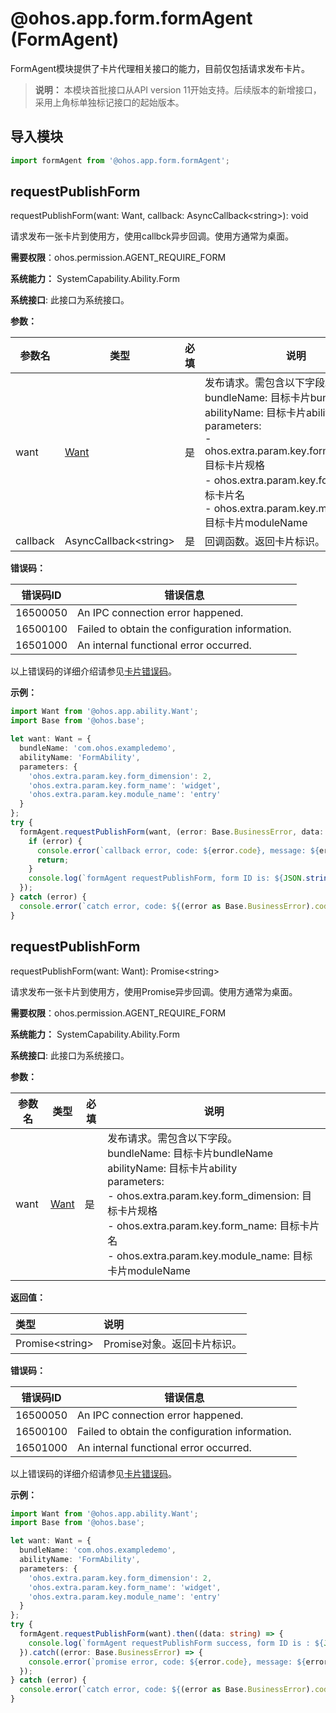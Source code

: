 # @ohos.app.form.formAgent (FormAgent)

FormAgent模块提供了卡片代理相关接口的能力，目前仅包括请求发布卡片。

> **说明：**
> 本模块首批接口从API version 11开始支持。后续版本的新增接口，采用上角标单独标记接口的起始版本。

## 导入模块

```ts
import formAgent from '@ohos.app.form.formAgent';
```

## requestPublishForm

requestPublishForm(want: Want, callback: AsyncCallback&lt;string&gt;): void

请求发布一张卡片到使用方，使用callbck异步回调。使用方通常为桌面。

**需要权限**：ohos.permission.AGENT_REQUIRE_FORM

**系统能力：** SystemCapability.Ability.Form

**系统接口**: 此接口为系统接口。

**参数：**

| 参数名   | 类型                                | 必填 | 说明                                                         |
| -------- | ----------------------------------- | ---- | ------------------------------------------------------------ |
| want     | [Want](js-apis-app-ability-want.md) | 是   | 发布请求。需包含以下字段。<br>bundleName: 目标卡片bundleName<br>abilityName: 目标卡片ability<br>parameters:<br>- ohos.extra.param.key.form_dimension: 目标卡片规格<br>- ohos.extra.param.key.form_name: 目标卡片名<br>- ohos.extra.param.key.module_name: 目标卡片moduleName|
| callback | AsyncCallback&lt;string&gt;         | 是   |  回调函数。返回卡片标识。 |

**错误码：**

| 错误码ID | 错误信息 |
| -------- | -------- |
| 16500050 | An IPC connection error happened. |
| 16500100 | Failed to obtain the configuration information. |
| 16501000 | An internal functional error occurred. |

以上错误码的详细介绍请参见[卡片错误码](../errorcodes/errorcode-form.md)。

**示例：**

```ts
import Want from '@ohos.app.ability.Want';
import Base from '@ohos.base';

let want: Want = {
  bundleName: 'com.ohos.exampledemo',
  abilityName: 'FormAbility',
  parameters: {
    'ohos.extra.param.key.form_dimension': 2,
    'ohos.extra.param.key.form_name': 'widget',
    'ohos.extra.param.key.module_name': 'entry'
  }
};
try {
  formAgent.requestPublishForm(want, (error: Base.BusinessError, data: string) => {
    if (error) {
      console.error(`callback error, code: ${error.code}, message: ${error.message})`);
      return;
    }
    console.log(`formAgent requestPublishForm, form ID is: ${JSON.stringify(data)}`);
  });
} catch (error) {
  console.error(`catch error, code: ${(error as Base.BusinessError).code}, message: ${(error as Base.BusinessError).message})`);
}
```

## requestPublishForm

requestPublishForm(want: Want): Promise&lt;string&gt;

请求发布一张卡片到使用方，使用Promise异步回调。使用方通常为桌面。

**需要权限**：ohos.permission.AGENT_REQUIRE_FORM

**系统能力：** SystemCapability.Ability.Form

**系统接口**: 此接口为系统接口。

**参数：**

| 参数名          | 类型                                                         | 必填 | 说明                                                         |
| --------------- | ------------------------------------------------------------ | ---- | ------------------------------------------------------------ |
| want     | [Want](js-apis-app-ability-want.md) | 是   | 发布请求。需包含以下字段。<br>bundleName: 目标卡片bundleName<br>abilityName: 目标卡片ability<br>parameters:<br>- ohos.extra.param.key.form_dimension: 目标卡片规格<br>- ohos.extra.param.key.form_name: 目标卡片名<br>- ohos.extra.param.key.module_name: 目标卡片moduleName |

**返回值：**

| 类型          | 说明                                |
| :------------ | :---------------------------------- |
| Promise&lt;string&gt; | Promise对象。返回卡片标识。 |

**错误码：**

| 错误码ID | 错误信息 |
| -------- | -------- |
| 16500050 | An IPC connection error happened. |
| 16500100 | Failed to obtain the configuration information. |
| 16501000 | An internal functional error occurred. |

以上错误码的详细介绍请参见[卡片错误码](../errorcodes/errorcode-form.md)。

**示例：**

```ts
import Want from '@ohos.app.ability.Want';
import Base from '@ohos.base';

let want: Want = {
  bundleName: 'com.ohos.exampledemo',
  abilityName: 'FormAbility',
  parameters: {
    'ohos.extra.param.key.form_dimension': 2,
    'ohos.extra.param.key.form_name': 'widget',
    'ohos.extra.param.key.module_name': 'entry'
  }
};
try {
  formAgent.requestPublishForm(want).then((data: string) => {
    console.log(`formAgent requestPublishForm success, form ID is : ${JSON.stringify(data)}`);
  }).catch((error: Base.BusinessError) => {
    console.error(`promise error, code: ${error.code}, message: ${error.message})`);
  });
} catch (error) {
  console.error(`catch error, code: ${(error as Base.BusinessError).code}, message: ${(error as Base.BusinessError).message})`);
}
```